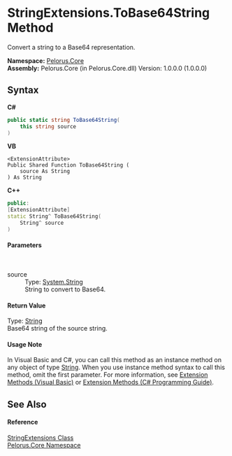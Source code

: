 # StringExtensions.ToBase64String Method 
 

Convert a string to a Base64 representation.

**Namespace:**&nbsp;<a href="CB7C5302">Pelorus.Core</a><br />**Assembly:**&nbsp;Pelorus.Core (in Pelorus.Core.dll) Version: 1.0.0.0 (1.0.0.0)

## Syntax

**C#**<br />
``` C#
public static string ToBase64String(
	this string source
)
```

**VB**<br />
``` VB
<ExtensionAttribute>
Public Shared Function ToBase64String ( 
	source As String
) As String
```

**C++**<br />
``` C++
public:
[ExtensionAttribute]
static String^ ToBase64String(
	String^ source
)
```


#### Parameters
&nbsp;<dl><dt>source</dt><dd>Type: <a href="http://msdn2.microsoft.com/en-us/library/s1wwdcbf" target="_blank">System.String</a><br />String to convert to Base64.</dd></dl>

#### Return Value
Type: <a href="http://msdn2.microsoft.com/en-us/library/s1wwdcbf" target="_blank">String</a><br />Base64 string of the source string.

#### Usage Note
In Visual Basic and C#, you can call this method as an instance method on any object of type <a href="http://msdn2.microsoft.com/en-us/library/s1wwdcbf" target="_blank">String</a>. When you use instance method syntax to call this method, omit the first parameter. For more information, see <a href="http://msdn.microsoft.com/en-us/library/bb384936.aspx">Extension Methods (Visual Basic)</a> or <a href="http://msdn.microsoft.com/en-us/library/bb383977.aspx">Extension Methods (C# Programming Guide)</a>.

## See Also


#### Reference
<a href="AB421229">StringExtensions Class</a><br /><a href="CB7C5302">Pelorus.Core Namespace</a><br />
